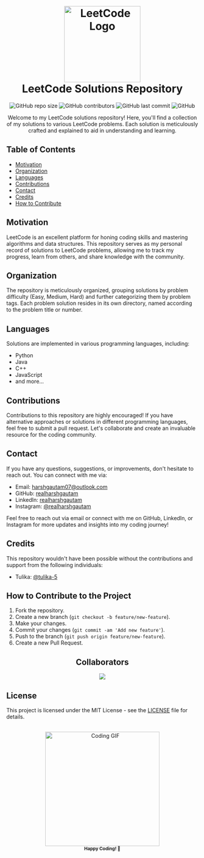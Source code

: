 <!-- Title -->
<h1 align="center">
  <br>
  <img src="https://upload.wikimedia.org/wikipedia/commons/1/19/LeetCode_logo_black.png" alt="LeetCode Logo" width="200">
  <br>
  LeetCode Solutions Repository
  <br>
</h1>

<!-- Badges -->
<p align="center">
  <img alt="GitHub repo size" src="https://img.shields.io/github/repo-size/realharshgautam/Leetcode">
  <img alt="GitHub contributors" src="https://img.shields.io/github/contributors/realharshgautam/Leetcode">
  <img alt="GitHub last commit" src="https://img.shields.io/github/last-commit/realharshgautam/Leetcode">
  <img alt="GitHub" src="https://img.shields.io/github/license/realharshgautam/Leetcode">
</p>

<!-- Description -->
<p align="center">
  Welcome to my LeetCode solutions repository! Here, you'll find a collection of my solutions to various LeetCode problems. Each solution is meticulously crafted and explained to aid in understanding and learning.
</p>

<!-- Table of Contents -->
## Table of Contents
- [Motivation](#motivation)
- [Organization](#organization)
- [Languages](#languages)
- [Contributions](#contributions)
- [Contact](#contact)
- [Credits](#credits)
- [How to Contribute](#how-to-contribute)

<!-- Motivation -->
## Motivation
LeetCode is an excellent platform for honing coding skills and mastering algorithms and data structures. This repository serves as my personal record of solutions to LeetCode problems, allowing me to track my progress, learn from others, and share knowledge with the community.

<!-- Organization -->
## Organization
The repository is meticulously organized, grouping solutions by problem difficulty (Easy, Medium, Hard) and further categorizing them by problem tags. Each problem solution resides in its own directory, named according to the problem title or number.

<!-- Languages -->
## Languages
Solutions are implemented in various programming languages, including:
- Python
- Java
- C++
- JavaScript
- and more...

<!-- Contributions -->
## Contributions
Contributions to this repository are highly encouraged! If you have alternative approaches or solutions in different programming languages, feel free to submit a pull request. Let's collaborate and create an invaluable resource for the coding community.

<!-- Contact -->
## Contact
If you have any questions, suggestions, or improvements, don't hesitate to reach out. You can connect with me via:
- Email: [harshgautam07@outlook.com](mailto:harshgautam07@outlook.com)
- GitHub: [realharshgautam](https://github.com/realharshgautam)
- LinkedIn: [realharshgautam](https://www.linkedin.com/in/realharshgautam)
- Instagram: [@realharshgautam](https://www.instagram.com/realharshgautam/)

Feel free to reach out via email or connect with me on GitHub, LinkedIn, or Instagram for more updates and insights into my coding journey!

<!-- Credits -->
## Credits
This repository wouldn't have been possible without the contributions and support from the following individuals:
- Tulika: [@tulika-5](https://www.github.com/tulika-5/)

<!-- How to Contribute -->
## How to Contribute to the Project
1. Fork the repository.
2. Create a new branch (`git checkout -b feature/new-feature`).
3. Make your changes.
4. Commit your changes (`git commit -am 'Add new feature'`).
5. Push to the branch (`git push origin feature/new-feature`).
6. Create a new Pull Request.


<!-- Collaborators -->
<h2 align="center">Collaborators</h2>
<p align="center">
  <a href="https://github.com/realharshgautam/Leetcode/graphs/contributors">
  <img src="https://contrib.rocks/image?repo=realharshgautam/Leetcode" />
</a>
</p>


<!-- License -->
## License
This project is licensed under the MIT License - see the [LICENSE](LICENSE) file for details.

<!-- Footer -->
<p align="center">
  <br>
  <img src="https://media.giphy.com/media/ZVik7pBtu9dNS/giphy.gif" alt="Coding GIF" width="300">
  <br>
  <sub><b>Happy Coding! 🚀</b></sub>
</p>
